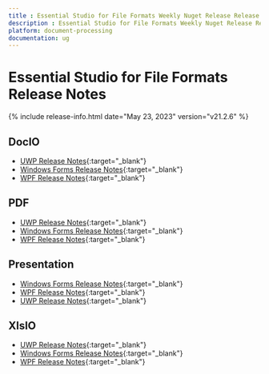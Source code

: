 ```yaml
---
title : Essential Studio for File Formats Weekly Nuget Release Release Notes  
description : Essential Studio for File Formats Weekly Nuget Release Release Notes  
platform: document-processing
documentation: ug
---
```


# Essential Studio for File Formats  Release Notes  

{% include release-info.html date="May 23, 2023" version="v21.2.6" %} 

## DocIO

* [UWP Release Notes](/uwp/release-notes/v21.2.6#docio){:target="_blank"}
* [Windows Forms Release Notes](/windowsforms/release-notes/v21.2.6#docio){:target="_blank"}
* [WPF Release Notes](/wpf/release-notes/v21.2.6#docio){:target="_blank"}


## PDF

* [UWP Release Notes](/uwp/release-notes/v21.2.6#pdf){:target="_blank"}
* [Windows Forms Release Notes](/windowsforms/release-notes/v21.2.6#pdf){:target="_blank"}
* [WPF Release Notes](/wpf/release-notes/v21.2.6#pdf){:target="_blank"}


## Presentation

* [Windows Forms Release Notes](/windowsforms/release-notes/v21.2.6#presentation){:target="_blank"}
* [WPF Release Notes](/wpf/release-notes/v21.2.6#presentation){:target="_blank"}
* [UWP Release Notes](/uwp/release-notes/v21.2.6#presentation){:target="_blank"}


## XlsIO

* [UWP Release Notes](/uwp/release-notes/v21.2.6#xlsio){:target="_blank"}
* [Windows Forms Release Notes](/windowsforms/release-notes/v21.2.6#xlsio){:target="_blank"}
* [WPF Release Notes](/wpf/release-notes/v21.2.6#xlsio){:target="_blank"}